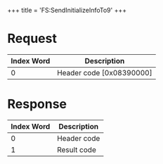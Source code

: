 +++
title = 'FS:SendInitializeInfoTo9'
+++

# Request

| Index Word | Description                |
|------------|----------------------------|
| 0          | Header code \[0x08390000\] |

# Response

| Index Word | Description |
|------------|-------------|
| 0          | Header code |
| 1          | Result code |